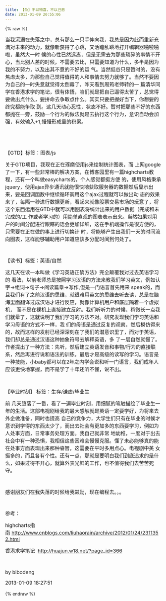 ```yaml
---
title: 【杂】不以物喜，不以己悲
date: 2013-01-09 20:55:06
---
```

{% raw %}
<p><span style="font-size:16px;">当我沉溺在失落之中，总有那么一只手伸向我，我总是因为此而重新充满对未来的动力，就像新获得了心跳，又活蹦乱跳地打开编辑器啪啦啪啦，虽然大一时
候的心性已然远离，但是无需去为那些琐碎的事情不开心，当比别人差的时候，不需要去比，只需要知道为什么，多半是因为我的不努力，以及出其不意的不好的运
气。当然低谷只是暂时的，没有焦虑太多，为那些自己觉得值得的人和事情去努力就够了。当然不要因为自己的一时失意就觉得太倒霉了，昨天看到周筠老师转的一
篇清华同学在香港求学的笔记，很有体悟，咱们就是把自己逼得太苦了，总觉得要做出点什么，要拼命去争取点什么。其实只要把握好当下，你想要的终究都能争取
到。这几天动心忍性，状态不好。暂时把那些不好的东西都抛在一旁，鼓励一个行为的做法就是去执行这个行为，意识自动会加强，有效输入+1,慢慢形成量的积累。</span></p>
<p>&nbsp;</p>
<p>&nbsp;</p>
<span style="font-size:16px;">【GTD】标签：图表/js</span><p><span style="font-size:16px;">关于GTD项目，我现在正在琢磨使用js来绘制统计图表，而
上网google了一下，有一些非常棒的解决方案，在博客园里有一篇highcharts教程，还有一个叫做easycharts的，个人感觉都挺方便
的，使用风格秉承jquery，使用ajax异步通讯就能很快地获取服务器的数据然后显示出来，要是回调函数中继续循环调用这个ajax过程就可以做出动
态的效果来了，每隔一秒进行数据更新，看起来就像股票交易市场的玩意了，将这个东西运用在GTD中就可以用图表将统计出来的用户数据（完成和未完成的/工
作或者学习的）用简单直观的图表表示出来。当然如果对用户的时间分配进行跟踪的话会更加详细，这在手机端操作是很方便的，只需要在正在做的事上进行切换计
时，将能够产生出我们一天的时间流向图表，这样能够辅助用户​知道应该多分配时间到何处了。</span></p>
<p>&nbsp;</p>
<p><span style="font-size:16px;">【读书】标签：英语/自然</span></p>
<p><span style="font-size:16px;">这几天在读一本叫做《学习英语正确方法》完全颠覆我对过去英语学习的
看法，以前老师总是按照学习汉语的方法来教我们学习英文，例如认字-&gt;组词-&gt;句子-&gt;阅读篇章-&gt;写作,但是一门语言首先用来
speak的，而且我们有了之前汉语的思维，就很难用英文的思维去听去读，总是在脑海里面翻译过成汉语才进行反应，就像计算机用户和底层隔着一个虚拟机，
而不是在裸机上直接建立反射。我们听听力的时候，稍微长一点我们就晕了，这就说明了我们学习的方法不对。研究发现我们学习英语和学习母语的方式不一样，我
们的母语是通过反复的观察，然后模仿得来的，故而这样的发射已经深深刻在了我们的潜意识里了，而对于英语，我们却总是通过汉语这种抽象符号去解释英语，多
了一层自然就慢了。作者提出了一种方法：先听，然后建立英语发音和事物/行为的直接联系，然后再进行说和语法的训练，最后才是高级的读写的学习。语言是一种技能，小baby都可以在2年之内学会说和听一门语言，我们成年人应该更快地掌握，而不是学了十年还听不懂，说不出。</span></p>
<p><span style="font-size:16px;">​</span></p>
<p><span style="font-size:16px;">【毕业时刻】 标签：生存/谦虚/毕业生</span></p>
<p><span style="font-size:16px;">前
几天堕落了一番，看了一遍毕业时刻，用细腻的笔触描绘了毕业生一年的生活。这部电视剧给我的最大感触就是英语一定要学好，为将来去外企做准备，同时也提高
自己的竞争力，大学生们只有在毕业的时候才意识到学得的东西太少了，而出去社会有更加多的东西要学习，例如为人处事方面，日常事务处理方面。我自己就非常
地幼稚，一度对于出去社会中有一种恐惧，我相信这些困难会慢慢克服。​懂了未必能够真的能在处事方面表现出来那种睿智，这需要在平时多用点心。电视剧中美
女挺多的，而且各有个性。还有一点，那就是要明白我们到底追求的是什么，如果过得不开心，就算外表光鲜的工作，也不值得我们去苦苦死守。</span></p>
<p>&nbsp;</p>
<p><span style="font-size:16px;">感谢朋友们在我失落的时候给我鼓励，现在编程去。。。</span></p>
<p>&nbsp;</p>
<p><span style="font-size:16px;">参考：</span></p>
<p><span style="font-size:16px;">highcharts指南&nbsp;</span><a href="http://www.cnblogs.com/liuhaorain/archive/2012/01/24/2311352.html"><span style="font-size:16px;">http://www.cnblogs.com/liuhaorain/archive/2012/01/24/2311352.html</span></a></p>
<p><span style="font-size:16px;">香港求学笔记&nbsp; </span><a href="http://huajun.w18.net/?page_id=366"><span style="font-size:16px;">http://huajun.w18.net/?page_id=366​</span></a></p>
<p><span style="font-size:16px;">&nbsp;</span></p>
<p><span style="font-size:16px;">by bibodeng</span></p>
<span style="font-size:16px;">2013-01-09 18:27:51</span><br />
<br />{% endraw %}

